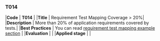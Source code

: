 ### T014

|**Code**           | **T014** |
|**Title**          | Requirement Test Mapping Coverage > 20%|
|**Description**    | More than 20% of application requirements covered by tests.|
|**Best Practices** | You can read [requirement test mapping example section](docs/requirement-test-mapping)  |
|**Evaluation**     | |
|**Applied stage**  | |
